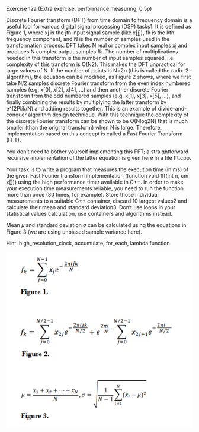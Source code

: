 Exercise 12a (Extra exercise, performance measuring, 0.5p)

Discrete Fourier transform (DFT) from time domain to frequency domain is a useful tool for various digital signal
processing (DSP) tasks1. It is defined as Figure 1, where xj is the jth input signal sample (like x[j]), fk is the kth
frequency component, and N is the number of samples used in the transformation process. DFT takes N real or complex
input samples xj and produces N complex output samples fk. The number of multiplications needed in this transform is the
number of input samples squared, i.e. complexity of this transform is O(N2). This makes the DFT unpractical for large
values of N. If the number of points is N=2n (this is called the radix-2 –algorithm), the equation can be modified, as
Figure 2 shows, where we first take N/2 samples discrete Fourier transform from the even index numbered samples
(e.g. x[0], x[2], x[4], …) and then another discrete Fourier transform from the odd numbered samples
(e.g. x[1], x[3], x[5], …), and finally combining the results by multiplying the latter transform by e^(2PI*i*k/N) and
adding results together. This is an example of divide-and-conquer algorithm design technique. With this technique the
complexity of the discrete Fourier transform can be shown to be O(Nlog2N) that is much smaller (than the original
transform) when N is large. Therefore, implementation based on this concept is called a Fast Fourier Transform (FFT).

You don’t need to bother yourself implementing this FFT; a straightforward recursive implementation of the latter
equation is given here in a file fft.cpp.

Your task is to write a program that measures the execution time (in ms) of the given Fast Fourier transform implementation
(function void fft(int n, cm x[])) using the high performance timer available in C++. In order to make your execution time
measurements reliable, you need to run the function more than once (30 times, for example). Store those individual
measurements to a suitable C++ container, discard 10 largest values2 and calculate their mean and standard deviation3.
Don’t use loops in your statistical values calculation, use containers and algorithms instead.

Mean 𝜇 and standard deviation 𝜎 can be calculated using the equations in Figure 3 (we are using unbiased sample variance here).

Hint: high_resolution_clock, accumulate, for_each, lambda function

![alt text](https://github.com/Gemmus/DataStructure-Algorithm/blob/main/Set3/Exercise12/Exercise12a/FT_formulas.png)
